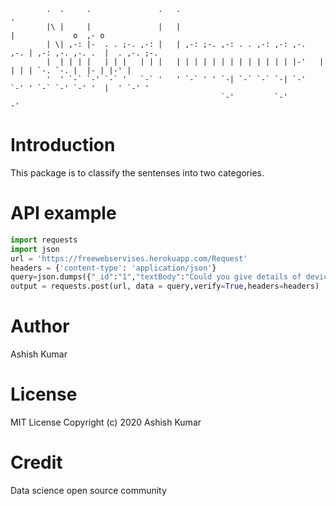             
            .  .     .               .   .                                   .
            |\ |     |               |   |                                   |             o  ,- o
            | \| ,-: |-  . . ;-. ,-: |   | ,-: ;-. ,-: . . ,-: ,-: ,-.   ,-. | ,-: ,-. ,-. .  |  . ,-. ;-.
            |  | | | |   | | |   | | |   | | | | | | | | | | | | | |-'   |   | | | `-. `-. |  |- | |-' |
            '  ' `-` `-' `-` '   `-` '   ' `-` ' ' `-| `-` `-` `-| `-'   `-' ' `-` `-' `-' '  |  ' `-' '
                                                   `-'         `-'                           -'
# Introduction
This package is to classify the sentenses into two categories.

# API example
```python
import requests
import json
url = 'https://freewebservises.herokuapp.com/Request'
headers = {'content-type': 'application/json'}
query=json.dumps({"_id":"1","textBody":"Could you give details of device"})
output = requests.post(url, data = query,verify=True,headers=headers)
```
 
# Author
Ashish Kumar

# License
MIT License
Copyright (c) 2020 Ashish Kumar

# Credit
Data science open source community
